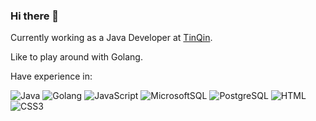 ### Hi there 👋

Currently working as a Java Developer at [TinQin](https://www.tinqin.com/en/home).

Like to play around with Golang.

Have experience in:

![Java](https://img.shields.io/badge/Java-ED8B00?style=for-the-badge&logo=java&logoColor=white) ![Golang](https://img.shields.io/badge/Go-00ADD8?style=for-the-badge&logo=go&logoColor=white) ![JavaScript](https://img.shields.io/badge/JavaScript-323330?style=for-the-badge&logo=javascript&logoColor=F7DF1E) ![MicrosoftSQL](https://img.shields.io/badge/Microsoft%20SQL%20Server-CC2927?style=for-the-badge&logo=microsoft%20sql%20server&logoColor=white) ![PostgreSQL](https://img.shields.io/badge/PostgreSQL-316192?style=for-the-badge&logo=postgresql&logoColor=white) ![HTML](https://img.shields.io/badge/HTML5-E34F26?style=for-the-badge&logo=html5&logoColor=white) ![CSS3](https://img.shields.io/badge/CSS3-1572B6?style=for-the-badge&logo=css3&logoColor=white)
